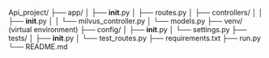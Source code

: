 Api_project/
├── app/
│   ├── __init__.py
│   ├── routes.py
│   ├── controllers/
│   │   ├── __init__.py
│   │   └── milvus_controller.py
│   └── models.py
├── venv/  (virtual environment)
├── config/
│   ├── __init__.py
│   └── settings.py
├── tests/
│   ├── __init__.py
│   └── test_routes.py
├── requirements.txt
├── run.py
└── README.md
